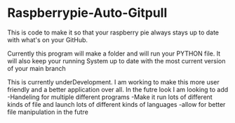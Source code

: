 # Raspberrypie-Auto-Gitpull
This is code to make it so that your raspberry pie always stays up to date with what's on your GitHub.

Currently this program will make a folder and will run your PYTHON file. 
It will also keep your running System up to date with the most current version of your main branch

This is currently underDevelopment.
I am working to make this more user friendly and a better application over all.
In the futre look I am looking to add
  -Handeling for multiple different programs
  -Make it run lots of different kinds of file and launch lots of different kinds of languages
  -allow for better file manipulation in the futre
